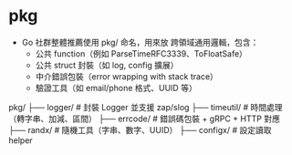 # pkg

- Go 社群整體推薦使用 pkg/ 命名，用來放 跨領域通用邏輯，包含：
    - 公共 function（例如 ParseTimeRFC3339、ToFloatSafe）
    - 公共 struct 封裝（如 log, config 擴展）
    - 中介錯誤包裝（error wrapping with stack trace）
    - 驗證工具（如 email/phone 格式、UUID 等）

pkg/
├── logger/         # 封裝 Logger 並支援 zap/slog
├── timeutil/       # 時間處理（轉字串、加減、區間）
├── errcode/        # 錯誤碼包裝 + gRPC + HTTP 對應
├── randx/          # 隨機工具（字串、數字、UUID）
├── configx/        # 設定讀取 helper